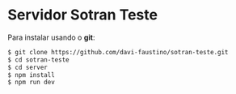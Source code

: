 # Servidor Sotran Teste
Para instalar usando o **git**:
```sh
$ git clone https://github.com/davi-faustino/sotran-teste.git
$ cd sotran-teste
$ cd server
$ npm install
$ npm run dev
```
